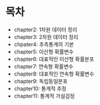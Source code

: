 # 목차

- chapter2: 1차원 데이터 정리
- chapter3: 2차원 데이터 정리
- chpater4: 추측통계의 기본
- chapter5: 이산형 확률변수
- chapter6: 대표적인 이산형 확률분포
- chapter7: 연속형 확률변수
- chapter8: 대표적인 연속형 확률변수
- chapter9: 독립동일분포
- chapter10: 통계적 추정
- chapter11: 통계적 가설검정